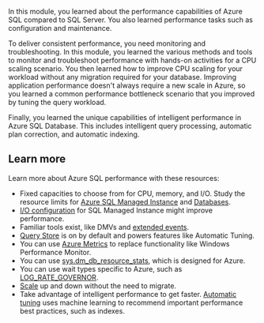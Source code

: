 In this module, you learned about the performance capabilities of Azure SQL compared to SQL Server. You also learned performance tasks such as configuration and maintenance.

To deliver consistent performance, you need monitoring and troubleshooting. In this module, you learned the various methods and tools to monitor and troubleshoot performance with hands-on activities for a CPU scaling scenario. You then learned how to improve CPU scaling for your workload without any migration required for your database. Improving application performance doesn't always require a new scale in Azure, so you learned a common performance bottleneck scenario that you improved by tuning the query workload.

Finally, you learned the unique capabilities of intelligent performance in Azure SQL Database. This includes intelligent query processing, automatic plan correction, and automatic indexing.

## Learn more

Learn more about Azure SQL performance with these resources:

- Fixed capacities to choose from for CPU, memory, and I/O. Study the resource limits for [Azure SQL Managed Instance](/azure/azure-sql/managed-instance/resource-limits?azure-portal=true) and [Databases](/azure/azure-sql/database/resource-limits-vcore-single-databases?azure-portal=true).
- [I/O configuration](https://techcommunity.microsoft.com/t5/datacat/storage-performance-best-practices-and-considerations-for-azure/ba-p/305525?azure-portal=true) for SQL Managed Instance might improve performance.
- Familiar tools exist, like DMVs and [extended events](/azure/azure-sql/database/xevent-db-diff-from-svr?azure-portal=true).
- [Query Store](/sql/relational-databases/performance/monitoring-performance-by-using-the-query-store?azure-portal=true) is on by default and powers features like Automatic Tuning.
- You can use [Azure Metrics](/azure/azure-monitor/essentials/data-platform-metrics?azure-portal=true) to replace functionality like Windows Performance Monitor.
- You can use [sys.dm_db_resource_stats](/sql/relational-databases/system-dynamic-management-views/sys-dm-db-resource-stats-azure-sql-database?azure-portal=true&view=azuresqldb-current), which is designed for Azure.
- You can use wait types specific to Azure, such as [LOG_RATE_GOVERNOR](/azure/azure-sql/database/resource-limits-logical-server#transaction-log-rate-governance).
- [Scale](/azure/azure-sql/database/scale-resources?azure-portal=true) up and down without the need to migrate.
- Take advantage of intelligent performance to get faster. [Automatic tuning](/azure/azure-sql/database/automatic-tuning-overview?azure-portal=true) uses machine learning to recommend important performance best practices, such as indexes.
